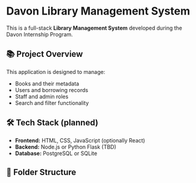 # Davon Library Management System

This is a full-stack **Library Management System** developed during the Davon Internship Program.

## 📚 Project Overview

This application is designed to manage:
- Books and their metadata
- Users and borrowing records
- Staff and admin roles
- Search and filter functionality

## 🛠️ Tech Stack (planned)

- **Frontend:** HTML, CSS, JavaScript (optionally React)
- **Backend:** Node.js or Python Flask (TBD)
- **Database:** PostgreSQL or SQLite

## 📂 Folder Structure

